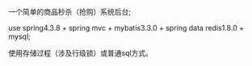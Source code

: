 
一个简单的商品秒杀（抢购）系统后台;

use spring4.3.8 + spring mvc + mybatis3.3.0  + spring data redis1.8.0 + mysql;

使用存储过程（涉及行级锁）或普通sql方式。

